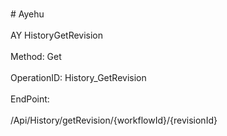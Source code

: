 <br>#     Ayehu</br>
<br>AY HistoryGetRevision</br>
<br>Method: Get</br>
<br>OperationID: History_GetRevision</br>
<br>EndPoint:</br>
<br>/Api/History/getRevision/{workflowId}/{revisionId}</br>
